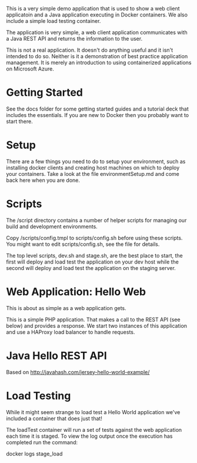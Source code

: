 This is a very simple demo application that is used to show a web
client applicatoin and a Java application executing in Docker
containers. We also include a simple load testing container. 

The application is very simple, a web client application communicates
with a Java REST API and returns the information to the user.

This is not a real application. It doesn't do anything useful and it
isn't intended to do so. Neither is it a demonstration of best
practice application management. It is merely an introduction to using
containerized applications on Microsoft Azure.

# Getting Started #

See the docs folder for some getting started guides and a tutorial
deck that includes the essentials. If you are new to Docker then you
probably want to start there.

# Setup #

There are a few things you need to do to setup your environment, such
as installing docker clients and creating host machines on which to
deploy your containers. Take a look at the file environmentSetup.md
and come back here when you are done.

# Scripts #

The /script directory contains a number of helper scripts for managing
our build and development environments.

Copy /scripts/config.tmpl to scripts/config.sh before using these
scripts. You might want to edit scripts/config.sh, see the file for
details.

The top level scripts, dev.sh and stage.sh, are the best place to
start, the first will deploy and load test the application on your dev
host while the second will deploy and load test the application on the
staging server.

# Web Application: Hello Web #

This is about as simple as a web application gets. 

This is a simple PHP application. That makes a call to the REST API
(see below) and provides a response. We start two instances of this
application and use a HAProxy load balancer to handle requests.

# Java Hello REST API #

Based on http://javahash.com/jersey-hello-world-example/

# Load Testing #

While it might seem strange to load test a Hello World application
we've included a container that does just that! 

The loadTest container will run a set of tests against the web
application each time it is staged. To view the log output once the
execution has completed run the command:

docker logs stage_load
